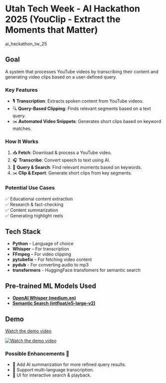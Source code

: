 # Utah Tech Week - AI Hackathon 2025 (YouClip - Extract the Moments that Matter)

ai_heckathon_tw_25

## Goal

A system that processes YouTube videos by transcribing their content and generating video clips based on a user-defined query.

### **Key Features**  
- 🎙️ **Transcription**: Extracts spoken content from YouTube videos.  
- 🔍 **Query-Based Clipping**: Finds relevant segments based on a text query.  
- ✂️ **Automated Video Snippets**: Generates short clips based on keyword matches.

### **How It Works**  
1. 📥 **Fetch**: Download & process a YouTube video.  
2. 🎧 **Transcribe**: Convert speech to text using AI.  
3. 🔎 **Query & Search**: Find relevant moments based on keywords.  
4. ✂️ **Clip & Export**: Generate short clips from key segments.  

### **Potential Use Cases**  
✅ Educational content extraction  
✅ Research & fact-checking  
✅ Content summarization  
✅ Generating highlight reels  

## **Tech Stack**  
- **Python** – Language of choice
- **Whisper** – For transcription  
- **FFmpeg** – For video clipping  
- **pytubefix** – For fetching video content
- **pydub** - For converting audio to mp3
- **transformers** - HuggingFace transfomers for semantic search

## **Pre-trained ML Models Used**
- **[OpenAI Whisper (medium.en)](https://github.com/openai/whisper)**
- **[Semantic Search (intfloat/e5-large-v2)](https://huggingface.co/intfloat/e5-large-v2)**

## Demo

[Watch the demo video](https://youtu.be/N5yK6_4aynY)

[![Watch the demo video](https://img.youtube.com/vi/N5yK6_4aynY/0.jpg)](https://www.youtube.com/watch?v=N5yK6_4aynY)


### Possible Enhancements 🚀
-	🔹 Add AI summarization for more refined query results.
-	🔹 Support multi-language transcription.
-	🔹 UI for interactive search & playback.



